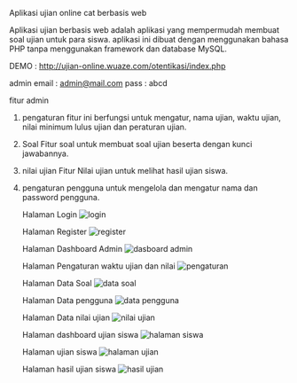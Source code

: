 Aplikasi ujian online cat berbasis web

Aplikasi ujian berbasis web adalah aplikasi yang mempermudah membuat 
soal ujian untuk para siswa. aplikasi ini dibuat dengan menggunakan
bahasa PHP tanpa menggunakan framework dan database MySQL.

DEMO : http://ujian-online.wuaze.com/otentikasi/index.php

admin
email : admin@mail.com 
pass : abcd

fitur admin

1. pengaturan
   fitur ini berfungsi untuk mengatur, nama ujian, waktu ujian, nilai minimum lulus ujian
   dan peraturan ujian.

2. Soal
   Fitur soal untuk membuat soal ujian beserta dengan kunci jawabannya.

3. nilai ujian
   Fitur Nilai ujian untuk melihat hasil ujian siswa.

4. pengaturan pengguna
   untuk mengelola dan mengatur nama dan password pengguna.

   Halaman Login
   ![login](https://github.com/user-attachments/assets/cd34e471-b7fa-4ffd-abf5-764bcacebd4c)

   Halaman Register
   ![register](https://github.com/user-attachments/assets/56c1e6bf-9eb2-42d1-830b-6c83bdb3dfbf)

   Halaman Dashboard Admin
   ![dasboard admin](https://github.com/user-attachments/assets/02ed947d-6812-490f-bf96-114c345e855f)

   Halaman Pengaturan waktu ujian dan nilai
   ![pengaturan](https://github.com/user-attachments/assets/d7d54f94-7396-4b8d-a1c1-351f5340e32b)

   Halaman Data Soal
   ![data soal](https://github.com/user-attachments/assets/ef19b50e-e479-4f8d-a5c7-7fd45c6d58c9)

   Halaman Data pengguna
   ![data pengguna](https://github.com/user-attachments/assets/7fb07f8e-1267-4135-b024-763ac057cc76)

   Halaman Data nilai ujian
   ![nilai ujian](https://github.com/user-attachments/assets/289a3e71-64c1-4930-97eb-ca854ebbb324)
    
   Halaman dashboard ujian siswa
   ![halaman siswa](https://github.com/user-attachments/assets/a16191b4-d5b9-4a05-8169-4c32ba754bb1)

   Halaman ujian siswa
   ![halaman ujian](https://github.com/user-attachments/assets/571d014e-f7ac-4fec-ae87-424adb38e96f)

   Halaman hasil ujian siswa
   ![hasil ujian](https://github.com/user-attachments/assets/4faf1cc8-ad08-40d3-899b-93e82477162c)
    
      







   
